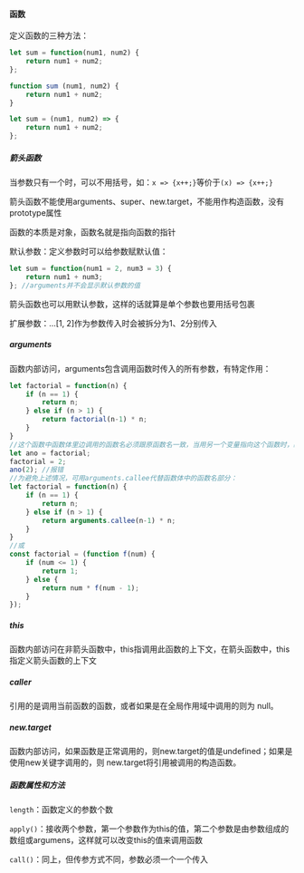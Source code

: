 #### 函数

定义函数的三种方法：

```js
let sum = function(num1, num2) {
    return num1 + num2;
};

function sum (num1, num2) {
    return num1 + num2;
}

let sum = (num1, num2) => {
    return num1 + num2;
};
```

##### 箭头函数

当参数只有一个时，可以不用括号，如：`x => {x++;}`等价于`(x) => {x++;}`

箭头函数不能使用arguments、super、new.target，不能用作构造函数，没有prototype属性

函数的本质是对象，函数名就是指向函数的指针

默认参数：定义参数时可以给参数赋默认值：

```js
let sum = function(num1 = 2, num3 = 3) {
    return num1 + num3;
}; //arguments并不会显示默认参数的值
```

箭头函数也可以用默认参数，这样的话就算是单个参数也要用括号包裹

扩展参数：...[1, 2]作为参数传入时会被拆分为1、2分别传入

##### arguments

函数内部访问，arguments包含调用函数时传入的所有参数，有特定作用：

```js
let factorial = function(n) {
    if (n == 1) {
        return n;
    } else if (n > 1) {
        return factorial(n-1) * n;
    }
}
//这个函数中函数体里边调用的函数名必须跟原函数名一致，当用另一个变量指向这个函数时，必须一并修改函数体中的内容
let ano = factorial;
factorial = 2;
ano(2); //报错
//为避免上述情况，可用arguments.callee代替函数体中的函数名部分：
let factorial = function(n) {
    if (n == 1) {
        return n;
    } else if (n > 1) {
        return arguments.callee(n-1) * n;
    }
}
//或
const factorial = (function f(num) {
    if (num <= 1) {
    	return 1;
    } else {
    	return num * f(num - 1);
    }
}); 
```

##### this

函数内部访问在非箭头函数中，this指调用此函数的上下文，在箭头函数中，this指定义箭头函数的上下文

##### caller

引用的是调用当前函数的函数，或者如果是在全局作用域中调用的则为 null。

##### new.target

函数内部访问，如果函数是正常调用的，则new.target的值是undefined；如果是使用new关键字调用的，则 new.target将引用被调用的构造函数。

##### 函数属性和方法

`length`：函数定义的参数个数

`apply()`：接收两个参数，第一个参数作为this的值，第二个参数是由参数组成的数组或argumens，这样就可以改变this的值来调用函数

`call()`：同上，但传参方式不同，参数必须一个一个传入

